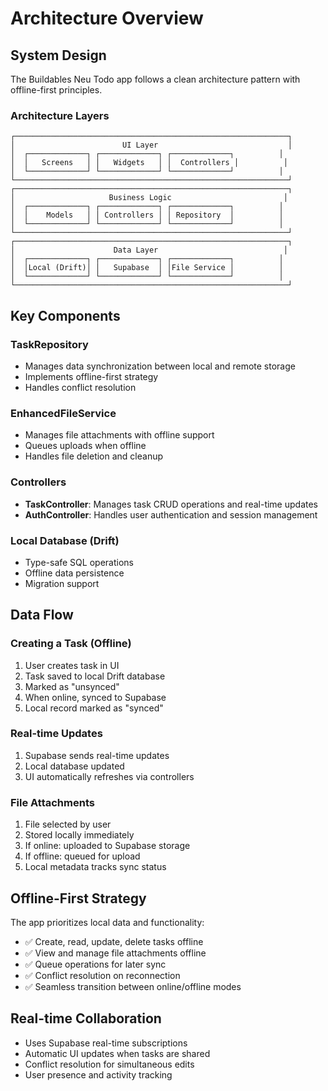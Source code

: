 # Architecture Overview

## System Design

The Buildables Neu Todo app follows a clean architecture pattern with offline-first principles.

### Architecture Layers

```
┌─────────────────────────────────────────────────────────────┐
│                        UI Layer                             │
│  ┌─────────────┐ ┌─────────────┐ ┌─────────────┐          │
│  │   Screens   │ │   Widgets   │ │  Controllers │          │
│  └─────────────┘ └─────────────┘ └─────────────┘          │
└─────────────────────────────────────────────────────────────┘
┌─────────────────────────────────────────────────────────────┐
│                     Business Logic                         │
│  ┌─────────────┐ ┌─────────────┐ ┌─────────────┐          │
│  │    Models   │ │ Controllers │ │ Repository  │          │
│  └─────────────┘ └─────────────┘ └─────────────┘          │
└─────────────────────────────────────────────────────────────┘
┌─────────────────────────────────────────────────────────────┐
│                      Data Layer                            │
│  ┌─────────────┐ ┌─────────────┐ ┌─────────────┐          │
│  │Local (Drift)│ │   Supabase  │ │File Service │          │
│  └─────────────┘ └─────────────┘ └─────────────┘          │
└─────────────────────────────────────────────────────────────┘
```

## Key Components

### TaskRepository
- Manages data synchronization between local and remote storage
- Implements offline-first strategy
- Handles conflict resolution

### EnhancedFileService
- Manages file attachments with offline support
- Queues uploads when offline
- Handles file deletion and cleanup

### Controllers
- **TaskController**: Manages task CRUD operations and real-time updates
- **AuthController**: Handles user authentication and session management

### Local Database (Drift)
- Type-safe SQL operations
- Offline data persistence
- Migration support

## Data Flow

### Creating a Task (Offline)
1. User creates task in UI
2. Task saved to local Drift database
3. Marked as "unsynced"
4. When online, synced to Supabase
5. Local record marked as "synced"

### Real-time Updates
1. Supabase sends real-time updates
2. Local database updated
3. UI automatically refreshes via controllers

### File Attachments
1. File selected by user
2. Stored locally immediately
3. If online: uploaded to Supabase storage
4. If offline: queued for upload
5. Local metadata tracks sync status

## Offline-First Strategy

The app prioritizes local data and functionality:

- ✅ Create, read, update, delete tasks offline
- ✅ View and manage file attachments offline
- ✅ Queue operations for later sync
- ✅ Conflict resolution on reconnection
- ✅ Seamless transition between online/offline modes

## Real-time Collaboration

- Uses Supabase real-time subscriptions
- Automatic UI updates when tasks are shared
- Conflict resolution for simultaneous edits
- User presence and activity tracking